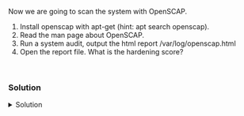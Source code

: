 Now we are going to scan the system with OpenSCAP.

1. Install openscap with apt-get (hint: apt search openscap).
2. Read the man page about OpenSCAP.
3. Run a system audit, output the html report /var/log/openscap.html
4. Open the report file. What is the hardening score?

<br>

### Solution
<details>
<summary>Solution</summary>
Install OpenSCAP with apt.

```plain
apt-get install libopenscap8 -y
```{{exec}}

Read the documentation.

```plain
man oscap
```{{exec}}

```plain
oscap xccdf eval -h
```{{exec}}

What command do we need to use to scan the system?

Let's scan the system and output the scan to /var/log/lynis.log

```plain
lynis audit system --logfile /var/log/lynis.log
```{{exec}}

Read the logfile. What is the hardening score?

```plain
less /var/log/lynis.log
```{{exec}}

Extract the score with Grep.

```plain
grep "Hardening index" /var/log/lynis.log
```{{exec}}
 
</details>